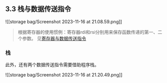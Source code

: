 ## 3.3 栈与数据传送指令

![[storage bag/Screenshot 2023-11-16 at 21.08.59.png]]
> 根据寄存器的使用惯例：寄存器rdi和rsi分别用来保存函数传递的第一、二个参数。
> 见[寄存器与数据传送指令](3.2%20寄存器与数据传送指令.md#^1e2683)

### 栈
此外，还有两个数据传送指令需要借助程序栈。

![[storage bag/Screenshot 2023-11-16 at 21.20.49.png]]